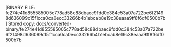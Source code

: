 [BINARY FILE: fe274e41d855585005c778ad58c88dbaec9fdd0c384c53a07a722be6f21498d636099c15f1cca0ca0ecc33266b4b1ebcab8e19c38eaaa9ff8f6df0500b7b]
Stored copy: docs/converted-binary/fe274e41d855585005c778ad58c88dbaec9fdd0c384c53a07a722be6f21498d636099c15f1cca0ca0ecc33266b4b1ebcab8e19c38eaaa9ff8f6df0500b7b
